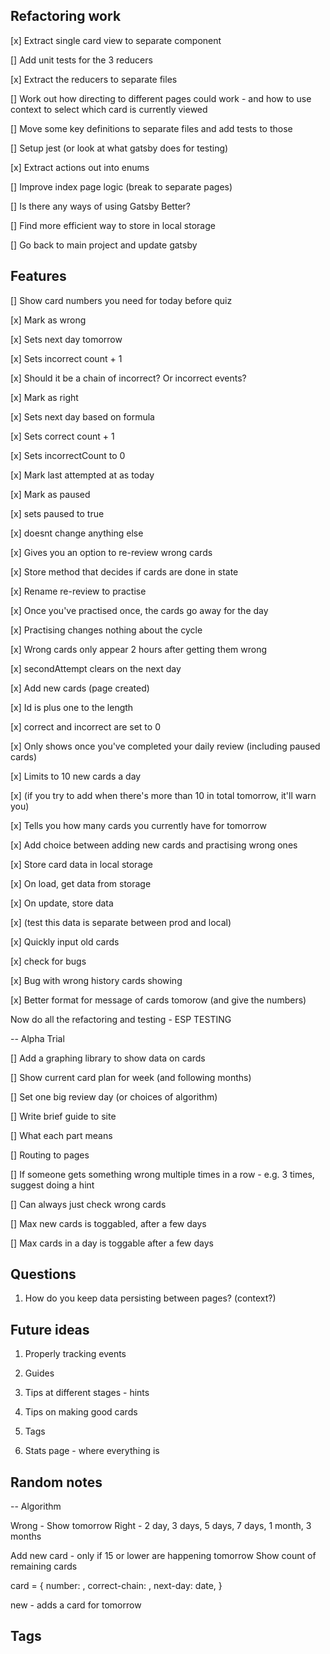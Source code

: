 ## Refactoring work

[x] Extract single card view to separate component

[] Add unit tests for the 3 reducers

[x] Extract the reducers to separate files

[] Work out how directing to different pages could work - and how to use context to select which card is currently viewed

[] Move some key definitions to separate files and add tests to those

[] Setup jest (or look at what gatsby does for testing)

[x] Extract actions out into enums

[] Improve index page logic (break to separate pages)

[] Is there any ways of using Gatsby Better?

[] Find more efficient way to store in local storage

[] Go back to main project and update gatsby

## Features

[] Show card numbers you need for today before quiz

[x] Mark as wrong

   [x] Sets next day tomorrow

   [x] Sets incorrect count + 1

   [x] Should it be a chain of incorrect? Or incorrect events?

[x] Mark as right

   [x] Sets next day based on formula

   [x] Sets correct count + 1

   [x] Sets incorrectCount to 0

   [x] Mark last attempted at as today

[x] Mark as paused

   [x] sets paused to true

   [x] doesnt change anything else

[x] Gives you an option to re-review wrong cards

   [x] Store method that decides if cards are done in state

   [x] Rename re-review to practise

   [x] Once you've practised once, the cards go away for the day

   [x] Practising changes nothing about the cycle

   [x] Wrong cards only appear 2 hours after getting them wrong

   [x] secondAttempt clears on the next day

[x] Add new cards (page created)

   [x] Id is plus one to the length

   [x] correct and incorrect are set to 0

   [x] Only shows once you've completed your daily review (including paused cards)

   [x] Limits to 10 new cards a day

   [x] (if you try to add when there's more than 10 in total tomorrow, it'll warn you)

[x] Tells you how many cards you currently have for tomorrow

[x] Add choice between adding new cards and practising wrong ones

[x] Store card data in local storage

   [x] On load, get data from storage

   [x] On update, store data

[x] (test this data is separate between prod and local)

[x] Quickly input old cards

[x] check for bugs

[x] Bug with wrong history cards showing

[x] Better format for message of cards tomorow (and give the numbers)

Now do all the refactoring and testing - ESP TESTING

-- Alpha Trial

[] Add a graphing library to show data on cards

[] Show current card plan for week (and following months)

[] Set one big review day (or choices of algorithm)

[] Write brief guide to site

   [] What each part means

   [] Routing to pages

[] If someone gets something wrong multiple times in a row - e.g. 3 times, suggest doing a hint

[] Can always just check wrong cards

[] Max new cards is toggabled, after a few days

[] Max cards in a day is toggable after a few days

## Questions

1. How do you keep data persisting between pages? (context?)

## Future ideas

1. Properly tracking events

2. Guides

3. Tips at different stages - hints

4. Tips on making good cards

5. Tags

6. Stats page - where everything is

## Random notes

-- Algorithm

Wrong - Show tomorrow
Right - 2 day, 3 days, 5 days, 7 days, 1 month, 3 months

Add new card - only if 15 or lower are happening tomorrow
Show count of remaining cards

card  = {
    number: ,
    correct-chain: ,
    next-day: date,
}

new - adds a card for tomorrow


## Tags